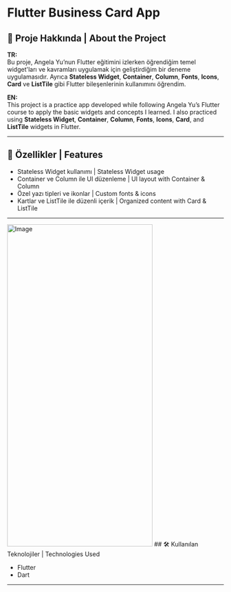 # Flutter Business Card App  

## 📌 Proje Hakkında | About the Project  

**TR:**  
Bu proje, Angela Yu’nun Flutter eğitimini izlerken öğrendiğim temel widget'ları ve kavramları uygulamak için geliştirdiğim bir deneme uygulamasıdır. Ayrıca **Stateless Widget**, **Container**, **Column**, **Fonts**, **Icons**, **Card** ve **ListTile** gibi Flutter bileşenlerinin kullanımını öğrendim.  

**EN:**  
This project is a practice app developed while following Angela Yu’s Flutter course to apply the basic widgets and concepts I learned. I also practiced using **Stateless Widget**, **Container**, **Column**, **Fonts**, **Icons**, **Card**, and **ListTile** widgets in Flutter.  

---

## 🚀 Özellikler | Features  
 
- Stateless Widget kullanımı | Stateless Widget usage  
- Container ve Column ile UI düzenleme | UI layout with Container & Column  
- Özel yazı tipleri ve ikonlar | Custom fonts & icons  
- Kartlar ve ListTile ile düzenli içerik | Organized content with Card & ListTile  

---
<img width="338" height="747" alt="Image" src="https://github.com/user-attachments/assets/ea6747cf-cb46-4899-af64-aba23f5f5493" />
## 🛠 Kullanılan Teknolojiler | Technologies Used  

- Flutter  
- Dart  

---
